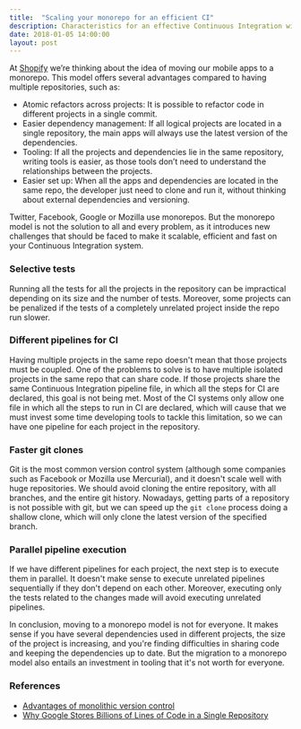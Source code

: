 ```yaml
---
title:  "Scaling your monorepo for an efficient CI"
description: Characteristics for an effective Continuous Integration with monorepos.
date: 2018-01-05 14:00:00
layout: post
---
```

At [Shopify](https://shopify.com) we’re thinking about the idea of moving our mobile apps to a monorepo.
This model offers several advantages compared to having multiple repositories, such as:

- Atomic refactors across projects: It is possible to refactor code in different projects in a single commit.
- Easier dependency management: If all logical projects are located in a single repository,
the main apps will always use the latest version of the dependencies.
- Tooling: If all the projects and dependencies lie in the same repository,
writing tools is easier, as those tools don’t need to understand the relationships between the projects.
- Easier set up: When all the apps and dependencies are located in the same repo,
the developer just need to clone and run it, without thinking about external dependencies and versioning.

Twitter, Facebook, Google or Mozilla use monorepos. But the monorepo model
is not the solution to all and every problem, as it introduces new challenges
that should be faced to make it scalable, efficient and fast on your Continuous Integration system.

### Selective tests
Running all the tests for all the projects in the repository can be
impractical depending on its size and the number of tests. Moreover,
some projects can be penalized if the tests of a completely unrelated
project inside the repo run slower.

### Different pipelines for CI
Having multiple projects in the same repo doesn't mean that those
projects must be coupled. One of the problems to solve is to have
multiple isolated projects in the same repo that can share code. If those projects share the same
Continuous Integration pipeline file, in which all the steps for CI are declared,
this goal is not being met.
Most of the CI systems only allow one file in which all the steps to run in CI are declared,
which will cause that we must invest some time developing tools to tackle this limitation, so we can
have one pipeline for each project in the repository.

### Faster git clones
Git is the most common version control system (although some companies such as Facebook or Mozilla
use Mercurial), and it doesn't scale well with huge repositories. We should avoid cloning the entire repository, with all
branches, and the entire git history. Nowadays, getting parts of a repository is not possible with git, but we can
speed up the `git clone` process doing a shallow clone, which will only clone the latest version of the specified branch.

### Parallel pipeline execution
If we have different pipelines for each project, the next step is to execute them in parallel. It doesn't make sense
to execute unrelated pipelines sequentially if they don't depend on each other. Moreover, executing only the tests
related to the changes made will avoid executing unrelated pipelines.


In conclusion, moving to a monorepo model is not for everyone. It makes sense
if you have several dependencies used in different projects, the size of the
project is increasing, and you're finding difficulties in sharing code and keeping
the dependencies up to date. But the migration to a monorepo model also
entails an investment in tooling that it's not worth for everyone.

### References
- [Advantages of monolithic version control](https://danluu.com/monorepo/)
- [Why Google Stores Billions of Lines of Code in a Single Repository](https://www.youtube.com/watch?v=W71BTkUbdqE)
